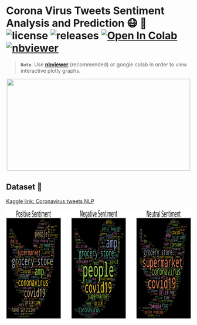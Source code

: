 # Corona Virus Tweets Sentiment Analysis and Prediction 😷 🦠 ![license](https://img.shields.io/github/license/Pegah-Ardehkhani/Corona-Virus-Tweets-Sentiment-Analysis-and-Prediction.svg) ![releases](https://img.shields.io/github/release/Pegah-Ardehkhani/Corona-Virus-Tweets-Sentiment-Analysis-and-Prediction.svg) <a href="https://colab.research.google.com/drive/1FayzZ8MDVorMLu6GcBGrwSdKXdvn9is1?usp=sharing" target="_parent\"><img src="https://colab.research.google.com/assets/colab-badge.svg" alt="Open In Colab"/></a> [![nbviewer](https://img.shields.io/badge/render-nbviewer-orange.svg)](http://nbviewer.org/github/Pegah-Ardehkhani/Corona-Virus-Tweets-Sentiment-Analysis-and-Prediction/blob/main/Corona%20Virus%20Tweets%20Sentiment%20Prediction%20and%20Prediction.ipynb)

> **`Note`**: Use [**nbviewer**](http://nbviewer.org/github/Pegah-Ardehkhani/Corona-Virus-Tweets-Sentiment-Analysis-and-Prediction/blob/main/Corona%20Virus%20Tweets%20Sentiment%20Prediction%20and%20Prediction.ipynb) (recommended) or google colab in order to view interactive plotly graphs.

<p align="center">
  <img width="500" height="250" src="https://ichef.bbci.co.uk/news/976/cpsprodpb/18570/production/_112869699_gettyimages-1209519827-1.jpg">
</p>

## Dataset 📔

[Kaggle link: Coronavirus tweets NLP](https://www.kaggle.com/datasets/datatattle/covid-19-nlp-text-classification)

<p align="center">
  <img width="1000" height="300" src="https://github.com/Pegah-Ardehkhani/Corona-Virus-Tweets-Sentiment-Analysis-and-Prediction/blob/main/Wordcloud.PNG">
</p>
